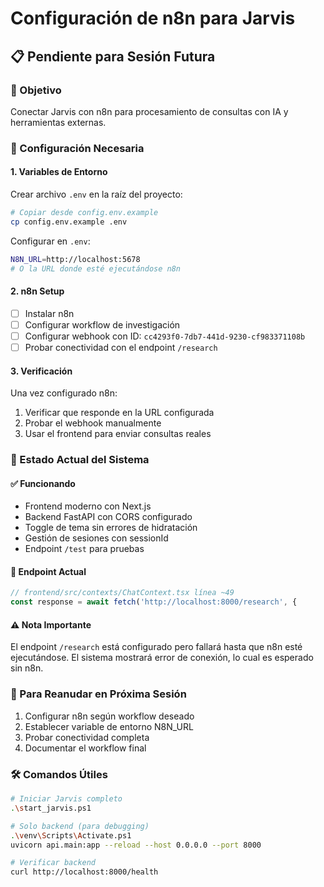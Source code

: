 # Configuración de n8n para Jarvis

## 📋 Pendiente para Sesión Futura

### 🎯 Objetivo
Conectar Jarvis con n8n para procesamiento de consultas con IA y herramientas externas.

### 🔧 Configuración Necesaria

#### 1. Variables de Entorno
Crear archivo `.env` en la raíz del proyecto:
```bash
# Copiar desde config.env.example
cp config.env.example .env
```

Configurar en `.env`:
```bash
N8N_URL=http://localhost:5678
# O la URL donde esté ejecutándose n8n
```

#### 2. n8n Setup
- [ ] Instalar n8n
- [ ] Configurar workflow de investigación
- [ ] Configurar webhook con ID: `cc4293f0-7db7-441d-9230-cf983371108b`
- [ ] Probar conectividad con el endpoint `/research`

#### 3. Verificación
Una vez configurado n8n:
1. Verificar que responde en la URL configurada
2. Probar el webhook manualmente
3. Usar el frontend para enviar consultas reales

### 📡 Estado Actual del Sistema

#### ✅ Funcionando
- Frontend moderno con Next.js
- Backend FastAPI con CORS configurado
- Toggle de tema sin errores de hidratación
- Gestión de sesiones con sessionId
- Endpoint `/test` para pruebas

#### 🔄 Endpoint Actual
```javascript
// frontend/src/contexts/ChatContext.tsx línea ~49
const response = await fetch('http://localhost:8000/research', {
```

#### ⚠️ Nota Importante
El endpoint `/research` está configurado pero fallará hasta que n8n esté ejecutándose. El sistema mostrará error de conexión, lo cual es esperado sin n8n.

### 🚀 Para Reanudar en Próxima Sesión
1. Configurar n8n según workflow deseado
2. Establecer variable de entorno N8N_URL
3. Probar conectividad completa
4. Documentar el workflow final

### 🛠️ Comandos Útiles
```bash
# Iniciar Jarvis completo
.\start_jarvis.ps1

# Solo backend (para debugging)
.\venv\Scripts\Activate.ps1
uvicorn api.main:app --reload --host 0.0.0.0 --port 8000

# Verificar backend
curl http://localhost:8000/health
```
